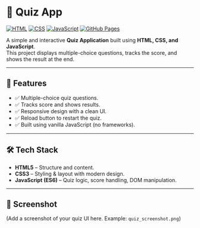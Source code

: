 # 🎯 Quiz App

[![HTML](https://img.shields.io/badge/HTML-5-orange)](https://developer.mozilla.org/en-US/docs/Web/HTML)
[![CSS](https://img.shields.io/badge/CSS-3-blue)](https://developer.mozilla.org/en-US/docs/Web/CSS)
[![JavaScript](https://img.shields.io/badge/JavaScript-ES6-yellow)](https://developer.mozilla.org/en-US/docs/Web/JavaScript)
[![GitHub Pages](https://img.shields.io/badge/Live-Demo-brightgreen)](https://your-username.github.io/quiz-app/)

A simple and interactive **Quiz Application** built using **HTML, CSS, and JavaScript**.  
This project displays multiple-choice questions, tracks the score, and shows the result at the end.

---

## 🚀 Features
- ✅ Multiple-choice quiz questions.  
- ✅ Tracks score and shows results.  
- ✅ Responsive design with a clean UI.  
- ✅ Reload button to restart the quiz.  
- ✅ Built using vanilla JavaScript (no frameworks).  

---

## 🛠️ Tech Stack
- **HTML5** – Structure and content.  
- **CSS3** – Styling & layout with modern design.  
- **JavaScript (ES6)** – Quiz logic, score handling, DOM manipulation.  

---

## 📸 Screenshot
(Add a screenshot of your quiz UI here. Example: `quiz_screenshot.png`)

